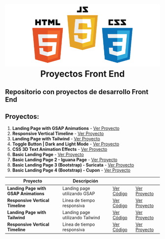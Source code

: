 <h1 align="center">
   <img src="./frontend.png">
   <br/>
    Proyectos Front End
   <br>
</h1>

## Repositorio con proyectos de desarrollo Front End

## Proyectos:

1. **Landing Page with GSAP Animations** - [Ver Proyecto](https://jfelixzuniga.github.io/Frontend-Projects/Landing-Page-animation/)
2. **Responsive Vertical Timeline** - [Ver Proyecto](https://jfelixzuniga.github.io/Frontend-Projects/Timeline/)
3. **Landing Page with Tailwind** - [Ver Proyecto](https://jfelixzuniga.github.io/Frontend-Projects/Super-Mario-World-Tailwind/)
4. **Toggle Button | Dark and Light Mode** - [Ver Proyecto](https://jfelixzuniga.github.io/Frontend-Projects/ToggleButton-DarkMode/)
5. **CSS 3D Text Animation Effects** - [Ver Proyecto](https://jfelixzuniga.github.io/Frontend-Projects/3D-Text-Animation/)
6. **Basic Landing Page** - [Ver Proyecto](https://jfelixzuniga.github.io/Frontend-Projects/Desafio-01/)
7. **Basic Landing Page 2 - Iguana Page** - [Ver Proyecto](https://jfelixzuniga.github.io/Frontend-Projects/Desafio-02/)
8. **Basic Landing Page 3 (Bootstrap) - Suricata** - [Ver Proyecto](https://jfelixzuniga.github.io/Frontend-Projects/Desafio-03/)
9. **Basic Landing Page 4 (Bootstrap) - Cupon** - [Ver Proyecto](https://jfelixzuniga.github.io/Frontend-Projects/Desafio-04/)

| Proyecto                              | Descripción                      |                                                                                                      |                                                                                              |
| ------------------------------------- | -------------------------------- | ---------------------------------------------------------------------------------------------------- | -------------------------------------------------------------------------------------------- |
| **Landing Page with GSAP Animations** | Landing page utilizando GSAP     | [Ver Código](https://github.com/JFelixZuniga/Frontend-Projects/tree/gh-pages/Landing-Page-animation) | [Ver Proyecto](https://jfelixzuniga.github.io/Frontend-Projects/Landing-Page-animation/)     |
| **Responsive Vertical Timeline**      | Línea de tiempo responsiva       | [Ver Código](https://github.com/JFelixZuniga/Frontend-Projects/tree/gh-pages/Timeline)               | [Ver Proyecto](https://jfelixzuniga.github.io/Frontend-Projects/Timeline/)                   |
| **Landing Page with Tailwind**        | Landing page utilizando Tailwind | [Ver Código](https://github.com/JFelixZuniga/Super-Mario-World)                                      | [Ver Proyecto](https://jfelixzuniga.github.io/Frontend-Projects/Super-Mario-World-Tailwind/) |
| **Responsive Vertical Timeline**      | Línea de tiempo responsiva       | [Ver Código](https://github.com/JFelixZuniga/Frontend-Projects/tree/gh-pages/Timeline)               | [Ver Proyecto](https://jfelixzuniga.github.io/Frontend-Projects/Timeline/)                   |
